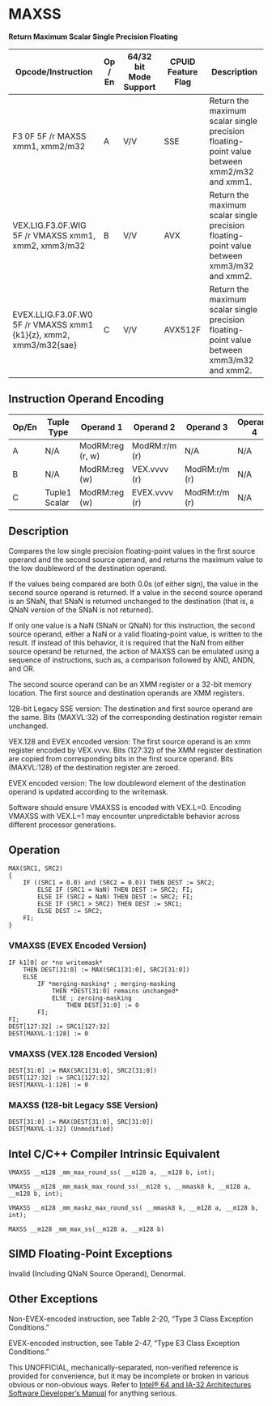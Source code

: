 # MAXSS

**Return Maximum Scalar Single Precision Floating**

| Opcode/Instruction                                                | Op / En | 64/32 bit Mode Support | CPUID Feature Flag | Description                                                                                |
| ----------------------------------------------------------------- | ------- | ---------------------- | ------------------ | ------------------------------------------------------------------------------------------ |
| F3 0F 5F /r MAXSS xmm1, xmm2/m32                                  | A       | V/V                    | SSE                | Return the maximum scalar single precision floating-point value between xmm2/m32 and xmm1. |
| VEX.LIG.F3.0F.WIG 5F /r VMAXSS xmm1, xmm2, xmm3/m32               | B       | V/V                    | AVX                | Return the maximum scalar single precision floating-point value between xmm3/m32 and xmm2. |
| EVEX.LLIG.F3.0F.W0 5F /r VMAXSS xmm1 {k1}{z}, xmm2, xmm3/m32{sae} | C       | V/V                    | AVX512F            | Return the maximum scalar single precision floating-point value between xmm3/m32 and xmm2. |

## Instruction Operand Encoding

| Op/En | Tuple Type    | Operand 1        | Operand 2     | Operand 3     | Operand 4 |
| ----- | ------------- | ---------------- | ------------- | ------------- | --------- |
| A     | N/A           | ModRM:reg (r, w) | ModRM:r/m (r) | N/A           | N/A       |
| B     | N/A           | ModRM:reg (w)    | VEX.vvvv (r)  | ModRM:r/m (r) | N/A       |
| C     | Tuple1 Scalar | ModRM:reg (w)    | EVEX.vvvv (r) | ModRM:r/m (r) | N/A       |

## Description

Compares the low single precision floating-point values in the first source operand and the second source operand, and returns the maximum value to the low doubleword of the destination operand.

If the values being compared are both 0.0s (of either sign), the value in the second source operand is returned. If a value in the second source operand is an SNaN, that SNaN is returned unchanged to the destination (that is, a QNaN version of the SNaN is not returned).

If only one value is a NaN (SNaN or QNaN) for this instruction, the second source operand, either a NaN or a valid floating-point value, is written to the result. If instead of this behavior, it is required that the NaN from either source operand be returned, the action of MAXSS can be emulated using a sequence of instructions, such as, a comparison followed by AND, ANDN, and OR.

The second source operand can be an XMM register or a 32-bit memory location. The first source and destination operands are XMM registers.

128-bit Legacy SSE version: The destination and first source operand are the same. Bits (MAXVL:32) of the corresponding destination register remain unchanged.

VEX.128 and EVEX encoded version: The first source operand is an xmm register encoded by VEX.vvvv. Bits (127:32) of the XMM register destination are copied from corresponding bits in the first source operand. Bits (MAXVL:128) of the destination register are zeroed.

EVEX encoded version: The low doubleword element of the destination operand is updated according to the writemask.

Software should ensure VMAXSS is encoded with VEX.L=0. Encoding VMAXSS with VEX.L=1 may encounter unpredictable behavior across different processor generations.

## Operation

```
MAX(SRC1, SRC2)
{
    IF ((SRC1 = 0.0) and (SRC2 = 0.0)) THEN DEST := SRC2;
        ELSE IF (SRC1 = NaN) THEN DEST := SRC2; FI;
        ELSE IF (SRC2 = NaN) THEN DEST := SRC2; FI;
        ELSE IF (SRC1 > SRC2) THEN DEST := SRC1;
        ELSE DEST := SRC2;
    FI;
}

```

### VMAXSS (EVEX Encoded Version)

```
IF k1[0] or *no writemask*
    THEN DEST[31:0] := MAX(SRC1[31:0], SRC2[31:0])
    ELSE
        IF *merging-masking* ; merging-masking
            THEN *DEST[31:0] remains unchanged*
            ELSE ; zeroing-masking
                THEN DEST[31:0] := 0
        FI;
FI;
DEST[127:32] := SRC1[127:32]
DEST[MAXVL-1:128] := 0

```

### VMAXSS (VEX.128 Encoded Version)

```
DEST[31:0] := MAX(SRC1[31:0], SRC2[31:0])
DEST[127:32] := SRC1[127:32]
DEST[MAXVL-1:128] := 0

```

### MAXSS (128-bit Legacy SSE Version)

```
DEST[31:0] := MAX(DEST[31:0], SRC[31:0])
DEST[MAXVL-1:32] (Unmodified)

```

## Intel C/C++ Compiler Intrinsic Equivalent

```
VMAXSS __m128 _mm_max_round_ss( __m128 a, __m128 b, int);

```

```
VMAXSS __m128 _mm_mask_max_round_ss(__m128 s, __mmask8 k, __m128 a, __m128 b, int);

```

```
VMAXSS __m128 _mm_maskz_max_round_ss( __mmask8 k, __m128 a, __m128 b, int);

```

```
MAXSS __m128 _mm_max_ss(__m128 a, __m128 b)

```

## SIMD Floating-Point Exceptions

Invalid (Including QNaN Source Operand), Denormal.

## Other Exceptions

Non-EVEX-encoded instruction, see Table 2-20, “Type 3 Class Exception Conditions.”

EVEX-encoded instruction, see Table 2-47, “Type E3 Class Exception Conditions.”

This UNOFFICIAL, mechanically-separated, non-verified reference is provided for convenience, but it may be
incomplete or broken in various obvious or non-obvious
ways. Refer to [Intel® 64 and IA-32 Architectures Software Developer’s Manual](https://software.intel.com/en-us/download/intel-64-and-ia-32-architectures-sdm-combined-volumes-1-2a-2b-2c-2d-3a-3b-3c-3d-and-4) for anything serious.
